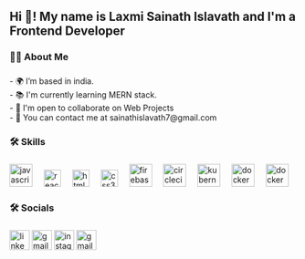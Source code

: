 <h2 align="left">Hi 👋! My name is Laxmi Sainath Islavath and I'm a Frontend Developer</h2>

###

<h3 align="left">👩‍💻  About Me</h3>

###

<p align="left">- 🌍 I’m based in india.<br>- 📚 I'm currently learning MERN stack.<br>- 🤝 I'm open to collaborate on Web Projects <br> - 📧 You can contact me at sainathislavath7@gmail.com</p>

###

<h3 align="left">🛠 Skills</h3>

###

<div align="left" cursor= 'not-allowed'>
  <a href="https://www.javascript.com/"><img src="https://cdn.jsdelivr.net/gh/devicons/devicon/icons/javascript/javascript-original.svg" height="40" alt="javascript logo"  /></a>
  <img width="12" />
  <a href="https://react.dev/"><img src="https://cdn.jsdelivr.net/gh/devicons/devicon/icons/react/react-original.svg" height="30" alt="react logo"  /></a>
  <img width="12" />
  <a href="https://html.com/"><img src="https://cdn.jsdelivr.net/gh/devicons/devicon/icons/html5/html5-original.svg" height="30" alt="html5 logo"  /></a>
  <img width="12" />
  <a href="https://css3.com/"><img src="https://cdn.jsdelivr.net/gh/devicons/devicon/icons/css3/css3-original.svg" height="30" alt="css3 logo"  /></a>
  <img width="12" />
  <a href="https://firebase.google.com/"><img src="https://cdn.jsdelivr.net/gh/devicons/devicon/icons/firebase/firebase-plain-wordmark.svg" height="40" alt="firebase logo"  /></a>
  <img width="12" />
  <a href="https://angular.io/"><img src="https://cdn.jsdelivr.net/gh/devicons/devicon/icons/angular/angular-original.svg" height="40" alt="circleci logo"  /></a>
  <img width="12" />
  <a href="https://www.java.com/"><img src="https://cdn.jsdelivr.net/gh/devicons/devicon/icons/java/java-original.svg" height="40" alt="kubernetes logo"  /></a>
  <img width="12" />
  <a href="https://getbootstrap.com/"><img src="https://cdn.jsdelivr.net/gh/devicons/devicon/icons/bootstrap/bootstrap-original.svg" height="40" alt="docker logo"  /></a>
  <img width="12" />
  <a href="https://www.cprogramming.com/"><img src="https://cdn.jsdelivr.net/gh/devicons/devicon/icons/c/c-original.svg" height="40" alt="docker logo"  /></a>
</div>

###

<h3 align="left">🛠 Socials</h3>

###

<div align="left">
  <a href= "https://www.linkedin.com/in/laxmi-sainath-islavath-9213891b6/" ><img src="https://img.shields.io/static/v1?message=LinkedIn&logo=linkedin&label=&color=0077B5&logoColor=white&labelColor=&style=for-the-badge" height="35" alt="linkedin logo"  /></a>
  <a href = "mailto:sainathislavath7@gmail.com"><img src="https://img.shields.io/static/v1?message=Gmail&logo=gmail&label=&color=D14836&logoColor=white&labelColor=&style=for-the-badge" height="35" alt="gmail logo"  /></a>
  <a href = "https://www.instagram.com/sainath_islavath/"><img src="https://img.shields.io/static/v1?message=Instagram&logo=instagram&label=&color=E4405F&logoColor=white&labelColor=&style=for-the-badge" height="35" alt="instagram logo"  /></a>
  <a href="https://sainathislavath.netlify.app/"><img src="https://img.shields.io/static/v1?message=Portfolio&logo=portfolio&label=&color=81CAD6&logoColor=white&labelColor=&style=for-the-badge" height="35" alt="gmail logo"  /></a>
</div>

###
